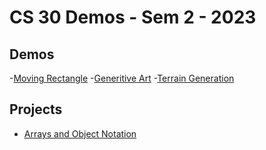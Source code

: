 # CS 30 Demos - Sem 2 - 2023

## Demos
-[Moving Rectangle]()
-[Generitive Art]()
-[Terrain Generation](07-terrain)

## Projects
- [Arrays and Object Notation](array-assignment)
